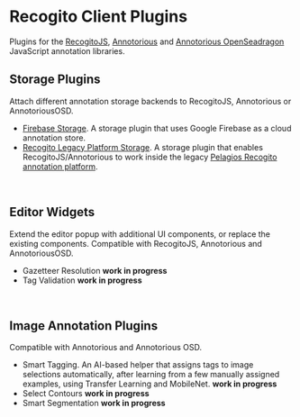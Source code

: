 # Recogito Client Plugins

Plugins for the [RecogitoJS](https://github.com/recogito/recogito-js), 
[Annotorious](https://github.com/recogito/annotorious) and 
[Annotorious OpenSeadragon](https://github.com/recogito/annotorious-openseadragon) JavaScript
annotation libraries.

## Storage Plugins

Attach different annotation storage backends to RecogitoJS, Annotorious 
or AnnotoriousOSD.

- [Firebase Storage](https://github.com/recogito/recogito-plugins-common/tree/main/packages/storage-firebase). 
  A storage plugin that uses Google Firebase as a cloud annotation store. 
- [Recogito Legacy Platform Storage](https://github.com/recogito/recogito-plugins-common/tree/main/packages/storage-legacy-platform). 
  A storage plugin that enables RecogitoJS/Annotorious to work inside the legacy 
  [Pelagios Recogito annotation platform](https://recogito.pelagios.org).

<br>

## Editor Widgets

Extend the editor popup with additional UI components, or replace the existing components. Compatible 
with RecogitoJS, Annotorious and AnnotoriousOSD.

- Gazetteer Resolution __work in progress__
- Tag Validation __work in progress__

<br>

## Image Annotation Plugins

Compatible with Annotorious and Annotorious OSD.

- Smart Tagging. An AI-based helper that assigns tags to image selections automatically, after learning
  from a few manually assigned examples, using Transfer Learning and MobileNet. __work in progress__
- Select Contours __work in progress__
- Smart Segmentation __work in progress__

